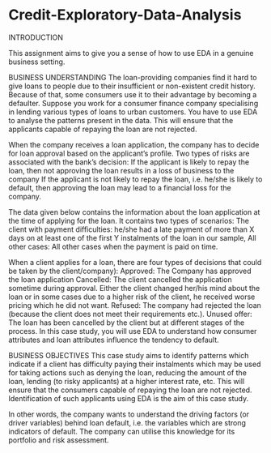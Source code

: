 # Credit-Exploratory-Data-Analysis
INTRODUCTION

This assignment aims to give you a sense of how to use EDA in a genuine business setting. 

BUSINESS UNDERSTANDING
The loan-providing companies find it hard to give loans to people due to their insufficient or non-existent credit history. Because of that, some consumers use it to their advantage by becoming a defaulter. Suppose you work for a consumer finance company specialising in lending various types of loans to urban customers. You have to use EDA to analyse the patterns present in the data. This will ensure that the applicants capable of repaying the loan are not rejected.
 
When the company receives a loan application, the company has to decide for loan approval based on the applicant’s profile. Two types of risks are associated with the bank’s decision:
If the applicant is likely to repay the loan, then not approving the loan results in a loss of business to the company
If the applicant is not likely to repay the loan, i.e. he/she is likely to default, then approving the loan may lead to a financial loss for the company.
 
The data given below contains the information about the loan application at the time of applying for the loan. It contains two types of scenarios:
The client with payment difficulties: he/she had a late payment of more than X days on at least one of the first Y instalments of the loan in our sample,
All other cases: All other cases when the payment is paid on time.
 
When a client applies for a loan, there are four types of decisions that could be taken by the client/company):
Approved: The Company has approved the loan application
Cancelled: The client cancelled the application sometime during approval. Either the client changed her/his mind about the loan or in some cases due to a higher risk of the client, he received worse pricing which he did not want.
Refused: The company had rejected the loan (because the client does not meet their requirements etc.).
Unused offer:  The loan has been cancelled by the client but at different stages of the process.
In this case study, you will use EDA to understand how consumer attributes and loan attributes influence the tendency to default.

BUSINESS OBJECTIVES
This case study aims to identify patterns which indicate if a client has difficulty paying their instalments which may be used for taking actions such as denying the loan, reducing the amount of the loan, lending (to risky applicants) at a higher interest rate, etc. This will ensure that the consumers capable of repaying the loan are not rejected. Identification of such applicants using EDA is the aim of this case study.
 
In other words, the company wants to understand the driving factors (or driver variables) behind loan default, i.e. the variables which are strong indicators of default.  The company can utilise this knowledge for its portfolio and risk assessment.
